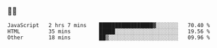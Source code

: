 ### 👨‍💻

<!--START_SECTION:waka-->

```text
JavaScript   2 hrs 7 mins    █████████████████▓░░░░░░░   70.40 %
HTML         35 mins         █████░░░░░░░░░░░░░░░░░░░░   19.56 %
Other        18 mins         ██▒░░░░░░░░░░░░░░░░░░░░░░   09.96 %
```

<!--END_SECTION:waka-->
